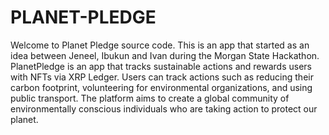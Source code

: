 # PLANET-PLEDGE
Welcome to Planet Pledge source code. This is an app that started as an idea between Jeneel, Ibukun and Ivan during the Morgan State Hackathon. PlanetPledge is an app that tracks sustainable actions and rewards users with NFTs via XRP Ledger. Users can track actions such as reducing their carbon footprint, volunteering for environmental organizations, and using public transport. The platform aims to create a global community of environmentally conscious individuals who are taking action to protect our planet. 

